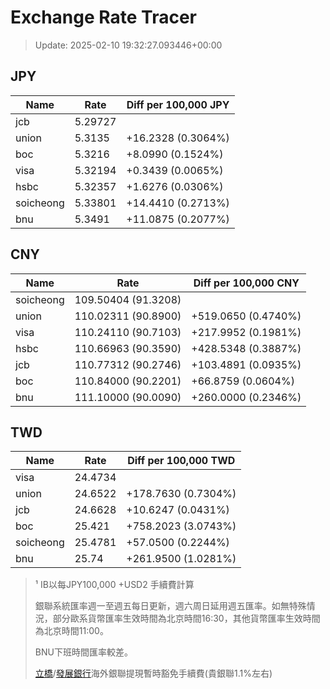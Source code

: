# Exchange Rate Tracer

> Update: 2025-02-10 19:32:27.093446+00:00

## JPY

| Name      |    Rate | Diff per 100,000 JPY   |
|-----------|---------|------------------------|
| jcb       | 5.29727 |                        |
| union     | 5.3135  | +16.2328 (0.3064%)     |
| boc       | 5.3216  | +8.0990 (0.1524%)      |
| visa      | 5.32194 | +0.3439 (0.0065%)      |
| hsbc      | 5.32357 | +1.6276 (0.0306%)      |
| soicheong | 5.33801 | +14.4410 (0.2713%)     |
| bnu       | 5.3491  | +11.0875 (0.2077%)     |

## CNY

| Name      | Rate                | Diff per 100,000 CNY   |
|-----------|---------------------|------------------------|
| soicheong | 109.50404	(91.3208) |                        |
| union     | 110.02311	(90.8900) | +519.0650 (0.4740%)    |
| visa      | 110.24110	(90.7103) | +217.9952 (0.1981%)    |
| hsbc      | 110.66963	(90.3590) | +428.5348 (0.3887%)    |
| jcb       | 110.77312	(90.2746) | +103.4891 (0.0935%)    |
| boc       | 110.84000	(90.2201) | +66.8759 (0.0604%)     |
| bnu       | 111.10000	(90.0090) | +260.0000 (0.2346%)    |

## TWD

| Name      |    Rate | Diff per 100,000 TWD   |
|-----------|---------|------------------------|
| visa      | 24.4734 |                        |
| union     | 24.6522 | +178.7630 (0.7304%)    |
| jcb       | 24.6628 | +10.6247 (0.0431%)     |
| boc       | 25.421  | +758.2023 (3.0743%)    |
| soicheong | 25.4781 | +57.0500 (0.2244%)     |
| bnu       | 25.74   | +261.9500 (1.0281%)    |


> ¹ IB以每JPY100,000 +USD2 手續費計算
>
> 銀聯系統匯率週一至週五每日更新，週六周日延用週五匯率。如無特殊情況，部分歐系貨幣匯率生效時間為北京時間16:30，其他貨幣匯率生效時間為北京時間11:00。
>
> BNU下班時間匯率較差。
>
> [立橋](https://www.wlbank.com.mo/uploads/ueditor/file/20181211/1544536513900230.pdf)/[發展銀行](https://www.mdb.com.mo/Service_Charges_20230728.pdf)海外銀聯提現暫時豁免手續費(貴銀聯1.1%左右)

